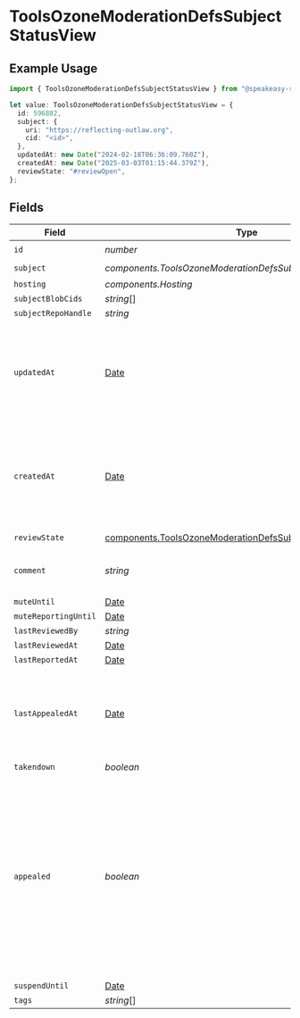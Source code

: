 # ToolsOzoneModerationDefsSubjectStatusView

## Example Usage

```typescript
import { ToolsOzoneModerationDefsSubjectStatusView } from "@speakeasy-sdks/bluesky/models/components";

let value: ToolsOzoneModerationDefsSubjectStatusView = {
  id: 596882,
  subject: {
    uri: "https://reflecting-outlaw.org",
    cid: "<id>",
  },
  updatedAt: new Date("2024-02-18T06:36:09.760Z"),
  createdAt: new Date("2025-03-03T01:15:44.379Z"),
  reviewState: "#reviewOpen",
};
```

## Fields

| Field                                                                                                                                                                   | Type                                                                                                                                                                    | Required                                                                                                                                                                | Description                                                                                                                                                             |
| ----------------------------------------------------------------------------------------------------------------------------------------------------------------------- | ----------------------------------------------------------------------------------------------------------------------------------------------------------------------- | ----------------------------------------------------------------------------------------------------------------------------------------------------------------------- | ----------------------------------------------------------------------------------------------------------------------------------------------------------------------- |
| `id`                                                                                                                                                                    | *number*                                                                                                                                                                | :heavy_check_mark:                                                                                                                                                      | N/A                                                                                                                                                                     |
| `subject`                                                                                                                                                               | *components.ToolsOzoneModerationDefsSubjectStatusViewSubject*                                                                                                           | :heavy_check_mark:                                                                                                                                                      | N/A                                                                                                                                                                     |
| `hosting`                                                                                                                                                               | *components.Hosting*                                                                                                                                                    | :heavy_minus_sign:                                                                                                                                                      | N/A                                                                                                                                                                     |
| `subjectBlobCids`                                                                                                                                                       | *string*[]                                                                                                                                                              | :heavy_minus_sign:                                                                                                                                                      | N/A                                                                                                                                                                     |
| `subjectRepoHandle`                                                                                                                                                     | *string*                                                                                                                                                                | :heavy_minus_sign:                                                                                                                                                      | N/A                                                                                                                                                                     |
| `updatedAt`                                                                                                                                                             | [Date](https://developer.mozilla.org/en-US/docs/Web/JavaScript/Reference/Global_Objects/Date)                                                                           | :heavy_check_mark:                                                                                                                                                      | Timestamp referencing when the last update was made to the moderation status of the subject                                                                             |
| `createdAt`                                                                                                                                                             | [Date](https://developer.mozilla.org/en-US/docs/Web/JavaScript/Reference/Global_Objects/Date)                                                                           | :heavy_check_mark:                                                                                                                                                      | Timestamp referencing the first moderation status impacting event was emitted on the subject                                                                            |
| `reviewState`                                                                                                                                                           | [components.ToolsOzoneModerationDefsSubjectReviewState](../../models/components/toolsozonemoderationdefssubjectreviewstate.md)                                          | :heavy_check_mark:                                                                                                                                                      | N/A                                                                                                                                                                     |
| `comment`                                                                                                                                                               | *string*                                                                                                                                                                | :heavy_minus_sign:                                                                                                                                                      | Sticky comment on the subject.                                                                                                                                          |
| `muteUntil`                                                                                                                                                             | [Date](https://developer.mozilla.org/en-US/docs/Web/JavaScript/Reference/Global_Objects/Date)                                                                           | :heavy_minus_sign:                                                                                                                                                      | N/A                                                                                                                                                                     |
| `muteReportingUntil`                                                                                                                                                    | [Date](https://developer.mozilla.org/en-US/docs/Web/JavaScript/Reference/Global_Objects/Date)                                                                           | :heavy_minus_sign:                                                                                                                                                      | N/A                                                                                                                                                                     |
| `lastReviewedBy`                                                                                                                                                        | *string*                                                                                                                                                                | :heavy_minus_sign:                                                                                                                                                      | N/A                                                                                                                                                                     |
| `lastReviewedAt`                                                                                                                                                        | [Date](https://developer.mozilla.org/en-US/docs/Web/JavaScript/Reference/Global_Objects/Date)                                                                           | :heavy_minus_sign:                                                                                                                                                      | N/A                                                                                                                                                                     |
| `lastReportedAt`                                                                                                                                                        | [Date](https://developer.mozilla.org/en-US/docs/Web/JavaScript/Reference/Global_Objects/Date)                                                                           | :heavy_minus_sign:                                                                                                                                                      | N/A                                                                                                                                                                     |
| `lastAppealedAt`                                                                                                                                                        | [Date](https://developer.mozilla.org/en-US/docs/Web/JavaScript/Reference/Global_Objects/Date)                                                                           | :heavy_minus_sign:                                                                                                                                                      | Timestamp referencing when the author of the subject appealed a moderation action                                                                                       |
| `takendown`                                                                                                                                                             | *boolean*                                                                                                                                                               | :heavy_minus_sign:                                                                                                                                                      | N/A                                                                                                                                                                     |
| `appealed`                                                                                                                                                              | *boolean*                                                                                                                                                               | :heavy_minus_sign:                                                                                                                                                      | True indicates that the a previously taken moderator action was appealed against, by the author of the content. False indicates last appeal was resolved by moderators. |
| `suspendUntil`                                                                                                                                                          | [Date](https://developer.mozilla.org/en-US/docs/Web/JavaScript/Reference/Global_Objects/Date)                                                                           | :heavy_minus_sign:                                                                                                                                                      | N/A                                                                                                                                                                     |
| `tags`                                                                                                                                                                  | *string*[]                                                                                                                                                              | :heavy_minus_sign:                                                                                                                                                      | N/A                                                                                                                                                                     |